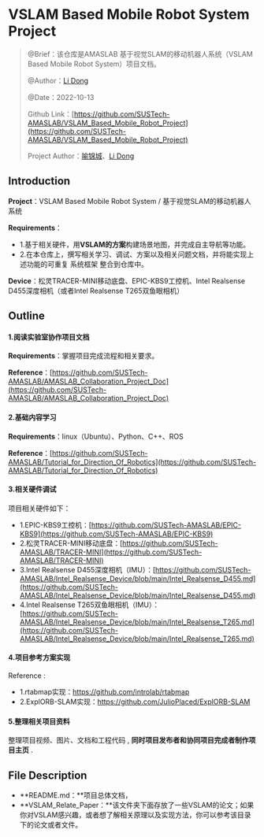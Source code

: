 # VSLAM Based Mobile Robot System Project

> @Brief：该仓库是AMASLAB 基于视觉SLAM的移动机器人系统（VSLAM Based Mobile Robot  System）项目文档。
>
> @Author：[Li Dong](https://github.com/DoongLi)
>
> @Date：2022-10-13
>
> Github Link：[https://github.com/SUSTech-AMASLAB/VSLAM_Based_Mobile_Robot_Project](https://github.com/SUSTech-AMASLAB/VSLAM_Based_Mobile_Robot_Project)
>
> Project Author：[喻锦城](https://github.com/SunstanYu)、[Li Dong](https://github.com/DoongLi)

## Introduction

**Project**：VSLAM Based Mobile Robot  System / 基于视觉SLAM的移动机器人系统

 **Requirements**：

- 1.基于相关硬件，用**VSLAM的方案**构建场景地图，并完成自主导航等功能。
- 2.在本仓库上，撰写相关学习、调试、方案以及相关问题文档，并将能实现上述功能的可重复 系统框架 整合到仓库中。

**Device**：松灵TRACER-MINI移动底盘、EPIC-KBS9工控机、Intel Realsense D455深度相机（或者Intel Realsense T265双鱼眼相机）

## Outline

#### 1.阅读实验室协作项目文档

**Requirements**：掌握项目完成流程和相关要求。

**Reference**：[https://github.com/SUSTech-AMASLAB/AMASLAB_Collaboration_Project_Doc](https://github.com/SUSTech-AMASLAB/AMASLAB_Collaboration_Project_Doc)

#### 2.基础内容学习

 **Requirements**：linux（Ubuntu）、Python、C++、ROS

**Reference**：[https://github.com/SUSTech-AMASLAB/Tutorial_for_Direction_Of_Robotics](https://github.com/SUSTech-AMASLAB/Tutorial_for_Direction_Of_Robotics)

#### 3.相关硬件调试

项目相关硬件如下：

- 1.EPIC-KBS9工控机：[https://github.com/SUSTech-AMASLAB/EPIC-KBS9](https://github.com/SUSTech-AMASLAB/EPIC-KBS9)
- 2.松灵TRACER-MINI移动底盘：[https://github.com/SUSTech-AMASLAB/TRACER-MINI](https://github.com/SUSTech-AMASLAB/TRACER-MINI)
- 3.Intel Realsense D455深度相机（IMU）：[https://github.com/SUSTech-AMASLAB/Intel_Realsense_Device/blob/main/Intel_Realsense_D455.md](https://github.com/SUSTech-AMASLAB/Intel_Realsense_Device/blob/main/Intel_Realsense_D455.md)
- 4.Intel Realsense T265双鱼眼相机（IMU）：[https://github.com/SUSTech-AMASLAB/Intel_Realsense_Device/blob/main/Intel_Realsense_T265.md](https://github.com/SUSTech-AMASLAB/Intel_Realsense_Device/blob/main/Intel_Realsense_T265.md)

#### 4.项目参考方案实现

Reference :

- 1.rtabmap实现：https://github.com/introlab/rtabmap   
- 2.ExplORB-SLAM实现：https://github.com/JulioPlaced/ExplORB-SLAM

#### 5.整理相关项目资料

整理项目视频、图片、文档和工程代码 , **同时项目发布者和协同项目完成者制作项目主页** . 

## File Description

- **README.md：**项目总体文档，
- **VSLAM_Relate_Paper：**该文件夹下面存放了一些VSLAM的论文；如果你对VSLAM感兴趣，或者想了解相关原理以及实现方法，你可以参考该目录下的论文或者文件。

